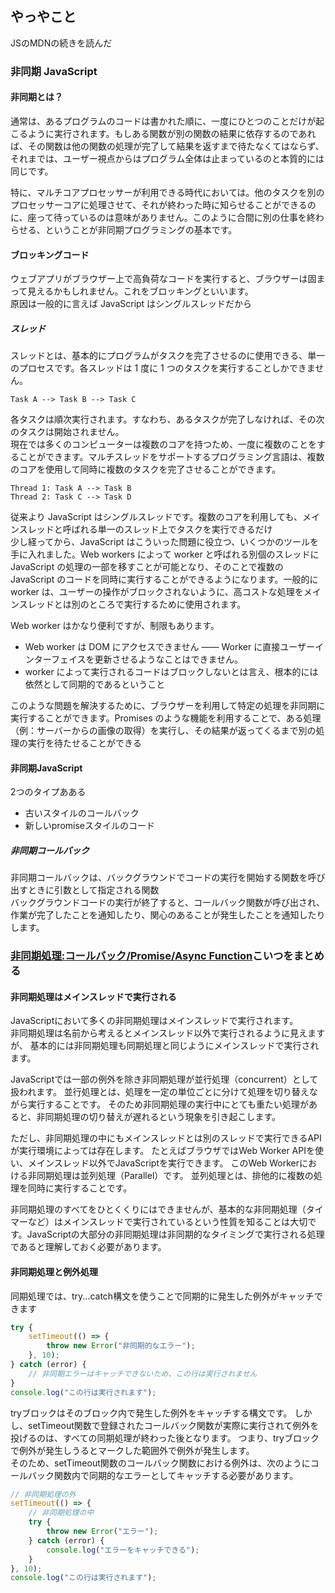 ## やっやこと
JSのMDNの続きを読んだ

### 非同期 JavaScript
#### 非同期とは？
通常は、あるプログラムのコードは書かれた順に、一度にひとつのことだけが起こるように実行されます。もしある関数が別の関数の結果に依存するのであれば、その関数は他の関数の処理が完了して結果を返すまで待たなくてはならず、それまでは、ユーザー視点からはプログラム全体は止まっているのと本質的には同じです。

特に、マルチコアプロセッサーが利用できる時代においては。他のタスクを別のプロセッサーコアに処理させて、それが終わった時に知らせることができるのに、座って待っているのは意味がありません。このように合間に別の仕事を終わらせる、ということが非同期プログラミングの基本です。  

#### ブロッキングコード
ウェブアプリがブラウザー上で高負荷なコードを実行すると、ブラウザーは固まって見えるかもしれません。これをブロッキングといいます。  
原因は一般的に言えば JavaScript はシングルスレッドだから  

##### スレッド
スレッドとは、基本的にプログラムがタスクを完了させるのに使用できる、単一のプロセスです。各スレッドは 1 度に 1 つのタスクを実行することしかできません。  
```
Task A --> Task B --> Task C
```
各タスクは順次実行されます。すなわち、あるタスクが完了しなければ、その次のタスクは開始されません。  
現在では多くのコンピューターは複数のコアを持つため、一度に複数のことをすることができます。マルチスレッドをサポートするプログラミング言語は、複数のコアを使用して同時に複数のタスクを完了させることができます。  
```
Thread 1: Task A --> Task B
Thread 2: Task C --> Task D
```

従来より JavaScript はシングルスレッドです。複数のコアを利用しても、メインスレッドと呼ばれる単一のスレッド上でタスクを実行できるだけ  
少し経ってから、JavaScript はこういった問題に役立つ、いくつかのツールを手に入れました。Web workers によって worker と呼ばれる別個のスレッドに JavaScript の処理の一部を移すことが可能となり、そのことで複数の JavaScript のコードを同時に実行することができるようになります。一般的に worker は、ユーザーの操作がブロックされないように、高コストな処理をメインスレッドとは別のところで実行するために使用されます。

Web worker はかなり便利ですが、制限もあります。
- Web worker は DOM にアクセスできません —— Worker に直接ユーザーインターフェイスを更新させるようなことはできません。
- worker によって実行されるコードはブロックしないとは言え、根本的には依然として同期的であるということ

このような問題を解決するために、ブラウザーを利用して特定の処理を非同期に実行することができます。Promises のような機能を利用することで、ある処理（例：サーバーからの画像の取得）を実行し、その結果が返ってくるまで別の処理の実行を待たせることができる

#### 非同期JavaScript
2つのタイプあある
- 古いスタイルのコールバック
- 新しいpromiseスタイルのコード

##### 非同期コールバック
非同期コールバックは、バックグラウンドでコードの実行を開始する関数を呼び出すときに引数として指定される関数  
バックグラウンドコードの実行が終了すると、コールバック関数が呼び出され、作業が完了したことを通知したり、関心のあることが発生したことを通知したりします。  

### [非同期処理:コールバック/Promise/Async Function](https://jsprimer.net/basic/async/)こいつをまとめる

#### 非同期処理はメインスレッドで実行される
JavaScriptにおいて多くの非同期処理はメインスレッドで実行されます。   
非同期処理は名前から考えるとメインスレッド以外で実行されるように見えますが、 基本的には非同期処理も同期処理と同じようにメインスレッドで実行されます。  

JavaScriptでは一部の例外を除き非同期処理が並行処理（concurrent）として扱われます。 並行処理とは、処理を一定の単位ごとに分けて処理を切り替えながら実行することです。 そのため非同期処理の実行中にとても重たい処理があると、非同期処理の切り替えが遅れるという現象を引き起こします。

ただし、非同期処理の中にもメインスレッドとは別のスレッドで実行できるAPIが実行環境によっては存在します。 たとえばブラウザではWeb Worker APIを使い、メインスレッド以外でJavaScriptを実行できます。 このWeb Workerにおける非同期処理は並列処理（Parallel）です。 並列処理とは、排他的に複数の処理を同時に実行することです。  

非同期処理のすべてをひとくくりにはできませんが、基本的な非同期処理（タイマーなど）はメインスレッドで実行されているという性質を知ることは大切です。JavaScriptの大部分の非同期処理は非同期的なタイミングで実行される処理であると理解しておく必要があります。  

#### 非同期処理と例外処理
同期処理では、try...catch構文を使うことで同期的に発生した例外がキャッチできます  

```js
try {
    setTimeout(() => {
        throw new Error("非同期的なエラー");
    }, 10);
} catch (error) {
    // 非同期エラーはキャッチできないため、この行は実行されません
}
console.log("この行は実行されます");
```
tryブロックはそのブロック内で発生した例外をキャッチする構文です。 しかし、setTimeout関数で登録されたコールバック関数が実際に実行されて例外を投げるのは、すべての同期処理が終わった後となります。 つまり、tryブロックで例外が発生しうるとマークした範囲外で例外が発生します。  
そのため、setTimeout関数のコールバック関数における例外は、次のようにコールバック関数内で同期的なエラーとしてキャッチする必要があります。  
```js
// 非同期処理の外
setTimeout(() => {
    // 非同期処理の中
    try {
        throw new Error("エラー");
    } catch (error) {
        console.log("エラーをキャッチできる");
    }
}, 10);
console.log("この行は実行されます");
```









